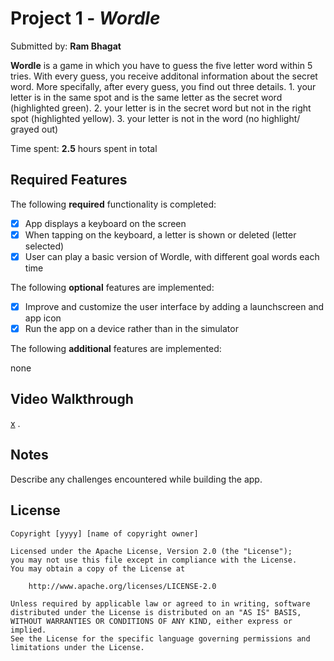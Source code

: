 # Project 1 - *Wordle*

Submitted by: **Ram Bhagat**

**Wordle** is a game in which you have to guess the five letter word within 5 tries. With every guess, you receive additonal information about the secret word. More specifally, after every guess, you find out three details. 1. your letter is in the same spot and is the same letter as the secret word (highlighted green). 2. your letter is in the secret word but not in the right spot (highlighted yellow). 3. your letter is not in the word (no highlight/ grayed out)

Time spent: **2.5** hours spent in total

## Required Features

The following **required** functionality is completed:

- [x] App displays a keyboard on the screen
- [x] When tapping on the keyboard, a letter is shown or deleted (letter selected)
- [x] User can play a basic version of Wordle, with different goal words each time

The following **optional** features are implemented:

- [x] Improve and customize the user interface by adding a launchscreen and app icon
- [x] Run the app on a device rather than in the simulator

The following **additional** features are implemented:

none

## Video Walkthrough

[x](https://www.youtube.com/live/-mLiLR0cRjY?si=43RdE-Gx3m0PnQB7) .


## Notes

Describe any challenges encountered while building the app.

## License

    Copyright [yyyy] [name of copyright owner]

    Licensed under the Apache License, Version 2.0 (the "License");
    you may not use this file except in compliance with the License.
    You may obtain a copy of the License at

        http://www.apache.org/licenses/LICENSE-2.0

    Unless required by applicable law or agreed to in writing, software
    distributed under the License is distributed on an "AS IS" BASIS,
    WITHOUT WARRANTIES OR CONDITIONS OF ANY KIND, either express or implied.
    See the License for the specific language governing permissions and
    limitations under the License.
